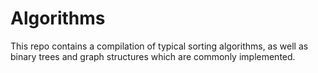 # Algorithms

This repo contains a compilation of typical sorting algorithms, as well as binary trees and graph structures which are commonly implemented.


